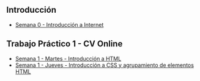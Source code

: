 ## Introducción

* [Semana 0 - Introducción a Internet](/semana-00.md)

## Trabajo Práctico 1 - CV Online

* [Semana 1 - Martes - Introducción a HTML](/semana-01-martes.md)
* [Semana 1 - Jueves - Introducción a CSS y agrupamiento de elementos HTML](/semana-01-jueves.md)

